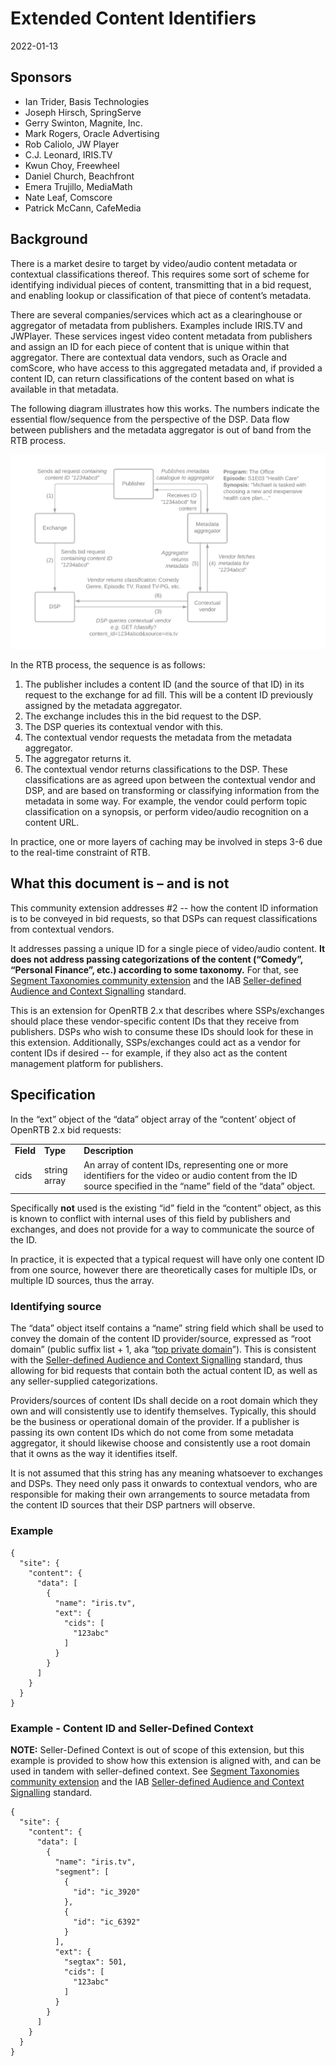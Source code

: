 # Extended Content Identifiers

2022-01-13


## Sponsors

* Ian Trider, Basis Technologies
* Joseph Hirsch, SpringServe
* Gerry Swinton, Magnite, Inc.
* Mark Rogers, Oracle Advertising
* Rob Caliolo, JW Player
* C.J. Leonard, IRIS.TV
* Kwun Choy, Freewheel
* Daniel Church, Beachfront
* Emera Trujillo, MediaMath
* Nate Leaf, Comscore
* Patrick McCann, CafeMedia


## Background

There is a market desire to target by video/audio content metadata or contextual classifications thereof. This requires some sort of scheme for identifying individual pieces of content, transmitting that in a bid request, and enabling lookup or classification of that piece of content’s metadata.

There are several companies/services which act as a clearinghouse or aggregator of metadata from publishers. Examples include IRIS.TV and JWPlayer. These services ingest video content metadata from publishers and assign an ID for each piece of content that is unique within that aggregator. There are contextual data vendors, such as Oracle and comScore, who have access to this aggregated metadata and, if provided a content ID, can return classifications of the content based on what is available in that metadata. 

The following diagram illustrates how this works.  The numbers indicate the essential flow/sequence from the perspective of the DSP. Data flow between publishers and the metadata aggregator is out of band from the RTB process.


![diagram](assets/extended-ids-diagram.png)


In the RTB process, the sequence is as follows:



1. The publisher includes a content ID (and the source of that ID) in its request to the exchange for ad fill. This will be a content ID previously assigned by the metadata aggregator.
2. The exchange includes this in the bid request to the DSP.
3. The DSP queries its contextual vendor with this.
4. The contextual vendor requests the metadata from the metadata aggregator.
5. The aggregator returns it.
6. The contextual vendor returns classifications to the DSP. These classifications are as agreed upon between the contextual vendor and DSP, and are based on transforming or classifying information from the metadata in some way. For example, the vendor could perform topic classification on a synopsis, or perform video/audio recognition on a content URL. 

In practice, one or more layers of caching may be involved in steps 3-6 due to the real-time constraint of RTB.


## What this document is – and is not

This community extension addresses #2 -- how the content ID information is to be conveyed in bid requests, so that DSPs can request classifications from contextual vendors.

It addresses passing a unique ID for a single piece of video/audio content. **It does not address passing categorizations of the content (“Comedy”, “Personal Finance”, etc.) according to some taxonomy.** For that, see [Segment Taxonomies community extension](https://github.com/InteractiveAdvertisingBureau/openrtb/blob/master/extensions/community_extensions/segtax.md) and the IAB [Seller-defined Audience and Context Signalling](https://iabtechlab.com/wp-content/uploads/2021/03/IABTechLab_Taxonomy_and_Data_Transparency_Standards_to_Support_Seller-defined_Audience_and_Context_Signaling_2021-03.pdf) standard.

This is an extension for OpenRTB 2.x that describes where SSPs/exchanges should place these vendor-specific content IDs that they receive from publishers. DSPs who wish to consume these IDs should look for these in this extension. Additionally, SSPs/exchanges could act as a vendor for content IDs if desired -- for example, if they also act as the content management platform for publishers.


## Specification

In the “ext” object of the “data” object array of the “content’ object of OpenRTB 2.x bid requests:


<table>
  <tr>
   <td><strong>Field</strong>
   </td>
   <td><strong>Type</strong>
   </td>
   <td><strong>Description</strong>
   </td>
  </tr>
  <tr>
   <td>cids
   </td>
   <td>string array
   </td>
   <td>An array of content IDs, representing one or more identifiers for the video or audio content from the ID source specified in the “name” field of the “data” object.
   </td>
  </tr>
</table>


Specifically **not** used is the existing “id” field in the “content” object, as this is known to conflict with internal uses of this field by publishers and exchanges, and does not provide for a way to communicate the source of the ID.

In practice, it is expected that a typical request will have only one content ID from one source, however there are theoretically cases for multiple IDs, or multiple ID sources, thus the array.


### Identifying source

The “data” object itself contains a “name” string field which shall be used to convey the domain of the content ID provider/source, expressed as “root domain” (public suffix list + 1, aka “[top private domain](https://github.com/google/guava/wiki/InternetDomainNameExplained#public-suffixes-and-private-domains)”). This is consistent with the [Seller-defined Audience and Context Signalling](https://iabtechlab.com/wp-content/uploads/2021/03/IABTechLab_Taxonomy_and_Data_Transparency_Standards_to_Support_Seller-defined_Audience_and_Context_Signaling_2021-03.pdf) standard, thus allowing for bid requests that contain both the actual content ID, as well as any seller-supplied categorizations.

Providers/sources of content IDs shall decide on a root domain which they own and will consistently use to identify themselves. Typically, this should be the business or operational domain of the provider. If a publisher is passing its own content IDs which do not come from some metadata aggregator, it should likewise choose and consistently use a root domain that it owns as the way it identifies itself.

It is not assumed that this string has any meaning whatsoever to exchanges and DSPs. They need only pass it onwards to contextual vendors, who are responsible for making their own arrangements to source metadata from the content ID sources that their DSP partners will observe.


### Example


```
{
  "site": {
    "content": {
      "data": [
        {
          "name": "iris.tv",
          "ext": {
            "cids": [
              "123abc"
            ]
          }
        }
      ]
    }
  }
}
```



### Example - Content ID and Seller-Defined Context

**NOTE:** Seller-Defined Context is out of scope of this extension, but this example is provided to show how this extension is aligned with, and can be used in tandem with seller-defined context.  See [Segment Taxonomies community extension](https://github.com/InteractiveAdvertisingBureau/openrtb/blob/master/extensions/community_extensions/segtax.md) and the IAB [Seller-defined Audience and Context Signalling](https://iabtechlab.com/wp-content/uploads/2021/03/IABTechLab_Taxonomy_and_Data_Transparency_Standards_to_Support_Seller-defined_Audience_and_Context_Signaling_2021-03.pdf) standard.


```
{
  "site": {
    "content": {
      "data": [
        {
          "name": "iris.tv",
          "segment": [
            {
              "id": "ic_3920"
            },
            {
              "id": "ic_6392"
            }
          ],
          "ext": {
            "segtax": 501,
            "cids": [
              "123abc"
            ]
          }
        }
      ]
    }
  }
}
```
